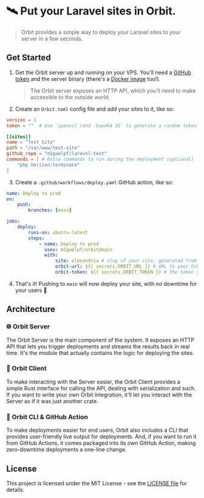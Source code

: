 # 🛰️ Put your Laravel sites in Orbit.

> Orbit provides a simple way to deploy your Laravel sites to your server in a few seconds.

## Get Started

1. Get the Orbit server up and running on your VPS. You'll need a [GitHub token](https://github.com/settings/personal-access-tokens/new) and the server binary (there's a [Docker image](https://github.com/m1guelpf/orbit/pkgs/container/orbit-server) too!).
    > The Orbit server exposes an HTTP API, which you'll need to make accessible to the outside world.
2. Create an `Orbit.toml` config file and add your sites to it, like so:

```toml
version = 1
token = ""  # Use `openssl rand -base64 32` to generate a random token

[[sites]]
name = "Test Site"
path = "/var/www/test-site"
github_repo = "m1guelpf/laravel-test"
commands = [ # Extra commands to run during the deployment (optional)
    "php horizon:terminate"
]
```

3. Create a `.github/workflows/deploy.yaml` GitHub action, like so:

```yaml
name: Deploy to prod
on:
    push:
        branches: [main]

jobs:
    deploy:
        runs-on: ubuntu-latest
        steps:
            - name: Deploy to prod
              uses: m1guelpf/orbit@main
              with:
                  site: alexandria # slug of your site, generated from the name above
                  orbit-url: ${{ secrets.ORBIT_URL }} # URL to your Orbit instance
                  orbit-token: ${{ secrets.ORBIT_TOKEN }} # The token you generated on your Orbit config
```

4. That's it! Pushing to `main` will now deploy your site, with no downtime for your users 🎉

## Architecture

### 🌐 Orbit Server

The Orbit Server is the main component of the system. It exposes an HTTP API that lets you trigger deployments and streams the results back in real time. It's the module that actually contains the logic for deploying the sites.

### 🌠 Orbit Client

To make interacting with the Server easier, the Orbit Client provides a simple Rust interface for calling the API, dealing with serialization and such. If you want to write your own Orbit integration, it'll let you interact with the Server as if it was just another crate.

### 🐙 Orbit CLI & GitHub Action

To make deployments easier for end users, Orbit also includes a CLI that provides user-friendly live output for deployments. And, if you want to run it from GitHub Actions, it comes packaged into its own GitHub Action, making zero-downtime deployments a one-line change.

## License

This project is licensed under the MIT License - see the [LICENSE file](LICENSE) for details.
